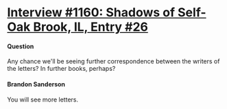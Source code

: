 # [Interview #1160: Shadows of Self-Oak Brook, IL, Entry #26](https://www.theoryland.com/intvmain.php?i=1160#26)

#### Question

Any chance we'll be seeing further correspondence between the writers of the letters? In further books, perhaps?

#### Brandon Sanderson

You will see more letters.

